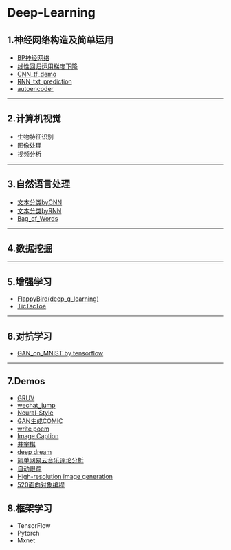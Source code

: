# Deep-Learning
## 1.神经网络构造及简单运用
* [BP神经网络](https://github.com/Spr1nt0a0/Deep-Learning/blob/master/%E7%A5%9E%E7%BB%8F%E7%BD%91%E7%BB%9C%E6%9E%84%E9%80%A0%E5%8F%8A%E7%AE%80%E5%8D%95%E8%BF%90%E7%94%A8/bp.py)
* [线性回归运用梯度下降](https://github.com/Spr1nt0a0/Deep-Learning/tree/master/%E7%A5%9E%E7%BB%8F%E7%BD%91%E7%BB%9C%E6%9E%84%E9%80%A0%E5%8F%8A%E7%AE%80%E5%8D%95%E8%BF%90%E7%94%A8/linear_regression_use_gradient_decent)
* [CNN_tf_demo](https://github.com/Spr1nt0a0/Deep-Learning/blob/master/%E7%A5%9E%E7%BB%8F%E7%BD%91%E7%BB%9C%E6%9E%84%E9%80%A0%E5%8F%8A%E7%AE%80%E5%8D%95%E8%BF%90%E7%94%A8/CNN_tf_demo.py)
* [RNN_txt_prediction](https://github.com/Spr1nt0a0/Deep-Learning/tree/master/%E7%A5%9E%E7%BB%8F%E7%BD%91%E7%BB%9C%E6%9E%84%E9%80%A0%E5%8F%8A%E7%AE%80%E5%8D%95%E8%BF%90%E7%94%A8/RNN_txt_prediction)
* [autoencoder](https://github.com/Spr1nt0a0/Deep-Learning/blob/master/%E7%A5%9E%E7%BB%8F%E7%BD%91%E7%BB%9C%E6%9E%84%E9%80%A0%E5%8F%8A%E7%AE%80%E5%8D%95%E8%BF%90%E7%94%A8/autoencoder.py)
-------
## 2.计算机视觉
* 生物特征识别
* 图像处理
* 视频分析
------
## 3.自然语言处理
* [文本分类byCNN](https://github.com/Spr1nt0a0/Deep-Learning/tree/master/Demos/text-classificationCNN)
* [文本分类byRNN](https://github.com/Spr1nt0a0/Deep-Learning/tree/master/Demos/text-classificationRNN)
* [Bag_of_Words](https://github.com/Spr1nt0a0/Deep-Learning/tree/master/Demos/%E8%AF%8D%E8%A2%8B)
------
## 4.数据挖掘
------
## 5.增强学习
* [FlappyBird(deep_q_learning)](https://github.com/Spr1nt0a0/Deep-Learning/tree/master/Demos/FlappyBird)
* [TicTacToe](https://github.com/Spr1nt0a0/Deep-Learning/tree/master/Demos/demo1-TicTacToe)
------
## 6.对抗学习
* [GAN_on_MNIST by tensorflow](https://github.com/Spr1nt0a0/Deep-Learning/blob/master/Demos/GAN_demo/GAN_on_MNIST.py)
------
## 7.Demos
* [GRUV](https://github.com/Spr1nt0a0/Deep-Learning/tree/master/Demos/GRUV)
* [wechat_jump](https://github.com/Spr1nt0a0/Deep-Learning/tree/master/Demos/wechat_jump)
* [Neural-Style](https://github.com/Spr1nt0a0/Deep-Learning/tree/master/Demos/Neural-Style)
* [GAN生成COMIC](https://github.com/Spr1nt0a0/Deep-Learning/tree/master/Demos/GAN%E7%94%9F%E6%88%90COMIC)
* [write poem](https://github.com/Spr1nt0a0/Deep-Learning/tree/master/Demos/write%20poem)
* [Image Caption](https://github.com/Spr1nt0a0/Deep-Learning/tree/master/Demos/Image%20Caption)
* [井字棋](https://github.com/Spr1nt0a0/Deep-Learning/tree/master/Demos/%E4%BA%95%E5%AD%97%E6%A3%8B)
* [deep dream](https://github.com/Spr1nt0a0/Deep-Learning/tree/master/Demos/deep%20dream)
* [简单网易云音乐评论分析](https://github.com/Spr1nt0a0/Deep-Learning/tree/master/Demos/%E7%AE%80%E5%8D%95%E7%BD%91%E6%98%93%E4%BA%91%E9%9F%B3%E4%B9%90%E8%AF%84%E8%AE%BA%E5%88%86%E6%9E%90)
* [自动跟踪](https://github.com/Spr1nt0a0/Deep-Learning/tree/master/Demos/%E5%AF%BC%E5%BC%B9%E8%87%AA%E5%8A%A8%E8%BF%BD%E8%B8%AA)
* [High-resolution image generation](https://github.com/Spr1nt0a0/Deep-Learning/tree/master/Demos/High-resolution%20image%20generation)
* [520面向对象编程](https://github.com/Spr1nt0a0/Deep-Learning/tree/master/Demos/520%E9%9D%A2%E5%90%91%E5%AF%B9%E8%B1%A1%E7%BC%96%E7%A8%8B)
## 8.框架学习
* TensorFlow
* Pytorch
* Mxnet
